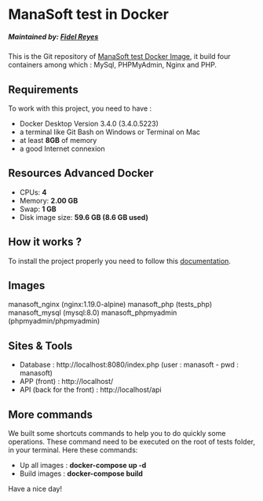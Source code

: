 # ManaSoft test in Docker

##### Maintained by: [Fidel Reyes](freyesllerena33@gmail.com)

This is the Git repository of [ManaSoft test Docker Image](https://github.com/fidelenrique/manasoft_test.git), it build four containers among which : MySql, PHPMyAdmin, Nginx and PHP.

## Requirements
To work with this project, you need to have :
- Docker Desktop Version 3.4.0 (3.4.0.5223)
- a terminal like Git Bash on Windows or Terminal on Mac
- at least **8GB** of memory
- a good Internet connexion
  
## Resources Advanced Docker
-  CPUs: **4**
-  Memory: **2.00 GB**
-  Swap: **1 GB**
-  Disk image size: **59.6 GB (8.6 GB used)**

## How it works ?
To install the project properly you need to follow this [documentation](https://dev.tribvn-hc.com/confluence/display/AT/TeleSlide+5+sous+Docker).

## Images
manasoft_nginx (nginx:1.19.0-alpine)
manasoft_php (tests_php)
manasoft_mysql (mysql:8.0)
manasoft_phpmyadmin (phpmyadmin/phpmyadmin)

## Sites & Tools
- Database : http://localhost:8080/index.php  (user : manasoft  -   pwd : manasoft)
- APP (front) : http://localhost/
- API (back for the front) : http://localhost/api

## More commands
We built some shortcuts commands to help you to do quickly some operations. These command need to be executed on the root of tests folder, in your terminal. Here these commands:

- Up all images : **docker-compose up -d**
- Build images : **docker-compose build**

Have a nice day!
